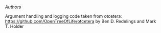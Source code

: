 
*Authors*

Argument handling and logging code taken from otcetera:
  https://github.com/OpenTreeOfLife/otcetera
  by Ben D. Redelings and Mark T. Holder